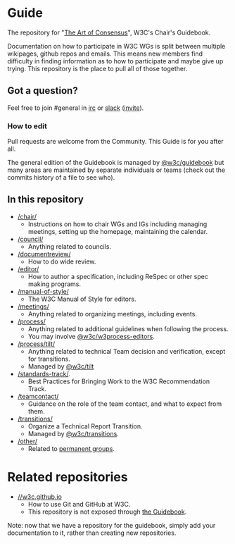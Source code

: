 # Guide

The repository for "[The Art of Consensus](https://www.w3.org/guide/)", W3C's Chair's Guidebook.

Documentation on how to participate in W3C WGs is split between multiple wikipages, github repos and emails. This means new members find difficulty in finding information as to how to participate and maybe give up trying. This repository is the place to pull all of those
together.

## Got a question?

Feel free to join #general in [irc](https://webirc.w3.org/?channels=general) or [slack](https://w3ccommunity.slack.com/) ([invite](https://www.w3.org/slack-w3ccommunity-invite)).

### How to edit

Pull requests are welcome from the Community. This Guide is for you after all.

The general edition of the Guidebook is managed by [@w3c/guidebook](https://github.com/orgs/w3c/teams/guidebook) but many areas are maintained by separate individuals or teams (check out the commits history of a file to see who).

## In this repository

* [/chair/](chair)
  * Instructions on how to chair WGs and IGs including managing meetings, setting up the homepage, maintaining the calendar.
* [/council/](council)
  * Anything related to councils.
* [/documentreview/](documentreview)
  * How to do wide review.
* [/editor/](editor)
  * How to author a specification, including ReSpec or other spec making programs.
* [/manual-of-style/](manual-of-style)
  * The W3C Manual of Style for editors.
* [/meetings/](meetings)
  * Anything related to organizing meetings, including events.
* [/process/](process)
  * Anything related to additional guidelines when following the process.
  * You may involve [@w3c/w3process-editors](https://github.com/orgs/w3c/teams/w3process-editors).
* [/process/tilt/](process/tilt)
  * Anything related to technical Team decision and verification, except for transitions.
  * Managed by [@w3c/tilt](https://github.com/orgs/w3c/teams/tilt)
* [/standards-track/](standards-track).
  * Best Practices for Bringing Work to the W3C Recommendation Track.
* [/teamcontact/](teamcontact)
  * Guidance on the role of the team contact, and what to expect from them.
* [/transitions/](transitions)
  * Organize a Technical Report Transition.
  * Managed by [@w3c/transitions](https://github.com/orgs/w3c/teams/transitions).
* [/other/](other)
  * Related to [permanent groups](https://www.w3.org/groups/).

# Related repositories
* [//w3c.github.io](https://github.com/w3c/w3c.github.io)
  * How to use Git and GitHub at W3C.
  * This repository is not exposed through [the Guidebook](https://www.w3.org/guide/).

Note: now that we have a repository for the guidebook, simply add your documentation to it, rather than creating new repositories.
